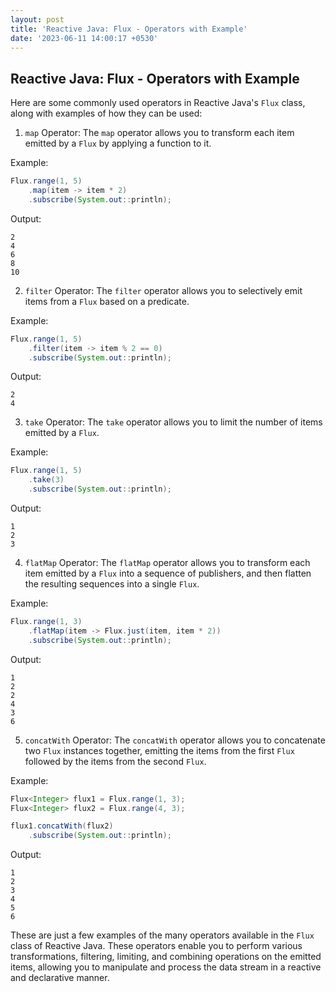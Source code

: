 ```yaml
---
layout: post
title: 'Reactive Java: Flux - Operators with Example'
date: '2023-06-11 14:00:17 +0530'
---
```


## Reactive Java: Flux - Operators with Example

Here are some commonly used operators in Reactive Java's `Flux` class, along with examples of how they can be used:

1. `map` Operator:
  The `map` operator allows you to transform each item emitted by a `Flux` by applying a function to it.

Example:
```java
Flux.range(1, 5)
    .map(item -> item * 2)
    .subscribe(System.out::println);
```
Output:
```
2
4
6
8
10
```

2. `filter` Operator:
  The `filter` operator allows you to selectively emit items from a `Flux` based on a predicate.

Example:
```java
Flux.range(1, 5)
    .filter(item -> item % 2 == 0)
    .subscribe(System.out::println);
```
Output:
```
2
4
```

3. `take` Operator:
  The `take` operator allows you to limit the number of items emitted by a `Flux`.

Example:
```java
Flux.range(1, 5)
    .take(3)
    .subscribe(System.out::println);
```
Output:
```
1
2
3
```

4. `flatMap` Operator:
  The `flatMap` operator allows you to transform each item emitted by a `Flux` into a sequence of publishers, and then flatten the resulting sequences into a single `Flux`.

Example:
```java
Flux.range(1, 3)
    .flatMap(item -> Flux.just(item, item * 2))
    .subscribe(System.out::println);
```
Output:
```
1
2
2
4
3
6
```

5. `concatWith` Operator:
  The `concatWith` operator allows you to concatenate two `Flux` instances together, emitting the items from the first `Flux` followed by the items from the second `Flux`.

Example:
```java
Flux<Integer> flux1 = Flux.range(1, 3);
Flux<Integer> flux2 = Flux.range(4, 3);

flux1.concatWith(flux2)
    .subscribe(System.out::println);
```
Output:
```
1
2
3
4
5
6
```

These are just a few examples of the many operators available in the `Flux` class of Reactive Java. These operators enable you to perform various transformations, filtering, limiting, and combining operations on the emitted items, allowing you to manipulate and process the data stream in a reactive and declarative manner.